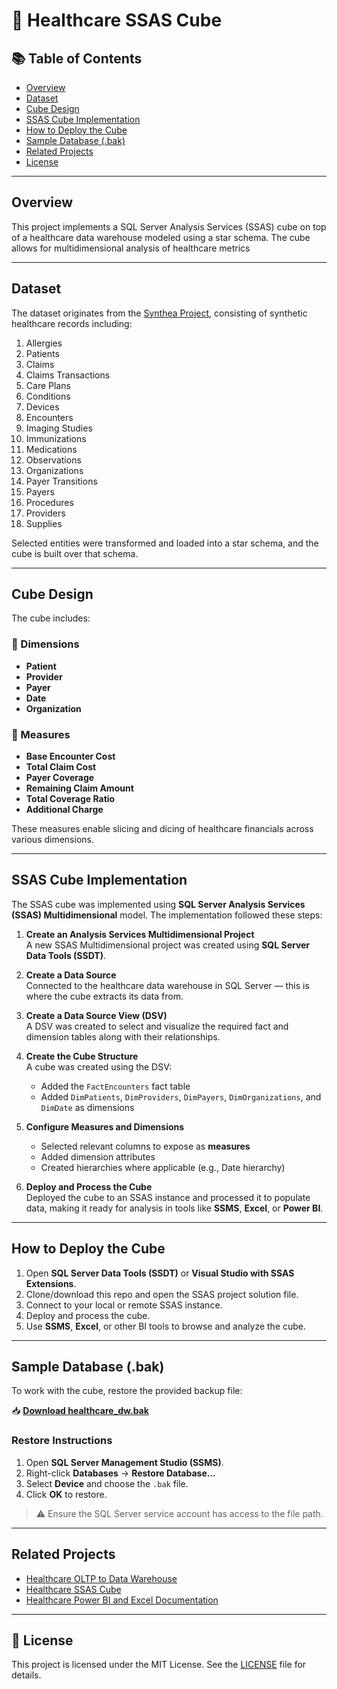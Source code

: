 # 🏥 Healthcare SSAS Cube

## 📚 Table of Contents

- [Overview](#overview)
- [Dataset](#dataset)
- [Cube Design](#cube-design)
- [SSAS Cube Implementation](#ssas-cube-implementation)
- [How to Deploy the Cube](#how-to-deploy-the-cube)
- [Sample Database (.bak)](#sample-database-bak)
- [Related Projects](#related-projects)
- [License](#license)

---

## Overview

This project implements a SQL Server Analysis Services (SSAS) cube on top of a healthcare data warehouse modeled using a star schema. The cube allows for multidimensional analysis of healthcare metrics

---

## Dataset

The dataset originates from the [Synthea Project](https://synthea.mitre.org/downloads), consisting of synthetic healthcare records including:

1. Allergies  
2. Patients  
3. Claims  
4. Claims Transactions  
5. Care Plans  
6. Conditions  
7. Devices  
8. Encounters  
9. Imaging Studies  
10. Immunizations  
11. Medications  
12. Observations  
13. Organizations  
14. Payer Transitions  
15. Payers  
16. Procedures  
17. Providers  
18. Supplies

Selected entities were transformed and loaded into a star schema, and the cube is built over that schema.

---

## Cube Design

The cube includes:

### 🔹 Dimensions
- **Patient**
- **Provider**
- **Payer**
- **Date**
- **Organization**

### 🔹 Measures
- **Base Encounter Cost**
- **Total Claim Cost**
- **Payer Coverage**
- **Remaining Claim Amount**
- **Total Coverage Ratio**
- **Additional Charge**

These measures enable slicing and dicing of healthcare financials across various dimensions.

---

## SSAS Cube Implementation

The SSAS cube was implemented using **SQL Server Analysis Services (SSAS) Multidimensional** model. The implementation followed these steps:

1. **Create an Analysis Services Multidimensional Project**  
   A new SSAS Multidimensional project was created using **SQL Server Data Tools (SSDT)**.

2. **Create a Data Source**  
   Connected to the healthcare data warehouse in SQL Server — this is where the cube extracts its data from.

3. **Create a Data Source View (DSV)**  
   A DSV was created to select and visualize the required fact and dimension tables along with their relationships.

4. **Create the Cube Structure**  
   A cube was created using the DSV:
   - Added the `FactEncounters` fact table
   - Added `DimPatients`, `DimProviders`, `DimPayers`, `DimOrganizations`, and `DimDate` as dimensions

5. **Configure Measures and Dimensions**  
   - Selected relevant columns to expose as **measures**
   - Added dimension attributes
   - Created hierarchies where applicable (e.g., Date hierarchy)

6. **Deploy and Process the Cube**  
   Deployed the cube to an SSAS instance and processed it to populate data, making it ready for analysis in tools like **SSMS**, **Excel**, or **Power BI**.

---

## How to Deploy the Cube

1. Open **SQL Server Data Tools (SSDT)** or **Visual Studio with SSAS Extensions**.
2. Clone/download this repo and open the SSAS project solution file.
3. Connect to your local or remote SSAS instance.
4. Deploy and process the cube.
5. Use **SSMS**, **Excel**, or other BI tools to browse and analyze the cube.

---

## Sample Database (.bak)

To work with the cube, restore the provided backup file:

📥 **[Download healthcare_dw.bak](./Medical_DW.bak)**

### Restore Instructions

1. Open **SQL Server Management Studio (SSMS)**.
2. Right-click **Databases** → **Restore Database...**
3. Select **Device** and choose the `.bak` file.
4. Click **OK** to restore.

> ⚠️ Ensure the SQL Server service account has access to the file path.

---

## Related Projects

- [Healthcare OLTP to Data Warehouse](https://github.com/ChaLinP/Healthcare-OLTP-to-Data-Warehouse-for-Analytics)
- [Healthcare SSAS Cube](https://github.com/ChaLinP/Healthcare-SSAS-Cube)
- [Healthcare Power BI and Excel Documentation](https://github.com/your-username/healthcare-ssrs)

---

## 🪪 License

This project is licensed under the MIT License. See the [LICENSE](./LICENSE) file for details.

